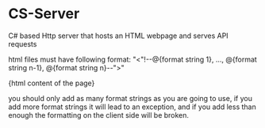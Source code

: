 # CS-Server
C# based Http server that hosts an HTML webpage and serves API requests

html files must have following format:
"<"!--@{format string 1}, ..., @{format string n-1}, @{format string n}--">"
<html>
    {html content of the page}
</html>

you should only add as many format strings as you are going to use, if you add more format strings it will lead to an exception, and if you add less than enough the formatting on the client side will be broken.
